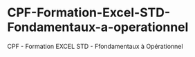 # CPF-Formation-Excel-STD-Fondamentaux-a-operationnel
CPF - Formation EXCEL STD - Ffondamentaux à Opérationnel 
